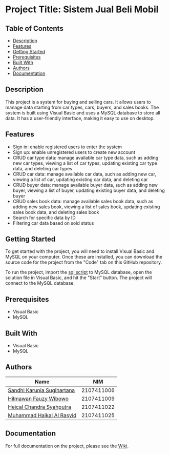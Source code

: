 # Project Title: Sistem Jual Beli Mobil

## Table of Contents
- [Description](#description)
- [Features](#features)
- [Getting Started](#getting-started)
- [Prerequisites](#prerequisites)
- [Built With](#built-with)
- [Authors](#authors)
- [Documentation](#documentation)

## Description

This project is a system for buying and selling cars. It allows users to manage data starting from car types, cars, buyers, and sales books. The system is built using Visual Basic and uses a MySQL database to store all data. It has a user-friendly interface, making it easy to use on desktop.

<!-- ## Overview

## Screenshot
<div style="display:flex;">
    <div>
        <img src="/Prototype/SIGNup.png" alt="drawing" width="400"  loading="lazy"/>
        <img src="/Prototype/SigninPage.png" alt="drawing" width="400"  loading="lazy"/>
    </div>
    <div>
        <img src="/Prototype/DASHBOARD.png" alt="drawing" width="400"  loading="lazy"/>
        <img src="./screenshot/4.png" alt="drawing" width="400"  loading="lazy"/>
        <img src="./screenshot/5.png" alt="drawing" width="400"  loading="lazy"/>
    </div>
<div> -->

## Features

- Sign in: enable registered users to enter the system
- Sign up: enable unregistered users to create new account
- CRUD car type data: manage available car type data, such as adding new car types, viewing a list of car types, updating existing car type data, and deleting car types
- CRUD car data: manage available car data, such as adding new car, viewing a list of car, updating existing car data, and deleting car
- CRUD buyer data: manage available buyer data, such as adding new buyer, viewing a list of buyer, updating existing buyer data, and deleting buyer
- CRUD sales book data: manage available sales book data, such as adding new sales book, viewing a list of sales book, updating existing sales book data, and deleting sales book
- Search for specific data by ID
- Filtering car data based on sold status

## Getting Started

To get started with the project, you will need to install Visual Basic and MySQL on your computer. Once these are installed, you can download the source code for the project from the "Code" tab on this GitHub repository.

To run the project, import the [sql script](/db_sistem_jual_beli_mobil.sql) to MySQL database, open the solution file in Visual Basic, and hit the "Start" button. The project will connect to the MySQL database.

## Prerequisites

- Visual Basic
- MySQL

## Built With

- Visual Basic
- MySQL

## Authors

<!-- <div align="center"> -->

Name                                                        | NIM
--                                                          | --
[Sandhi Karunia Sugihartana](https://github.com/Lowl16)     | 2107411006
[Hilmawan Fauzy Wibowo](https://github.com/mawanrunner)     | 2107411009
[Heical Chandra Syahputra](https://github.com/Dynavx)       | 2107411022
[Muhammad Haikal Al Rasyid](https://github.com/promecarus)  | 2107411025
<!-- </div> -->

## Documentation

For full documentation on the project, please see the [Wiki](https://github.com/promecarus/SistemJualBeliMobil/wiki).
